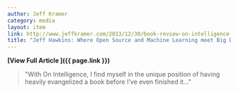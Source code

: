 ```yaml
---
author: Jeff Kramer
category: media
layout: item
link: http://www.jeffkramer.com/2013/12/30/book-review-on-intelligence-by-jeff-hawkins/
title: "Jeff Hawkins: Where Open Source and Machine Learning meet Big Data"
---
```


**[View Full Article <i class="fa fa-fw fa-angle-right"></i>]({{ page.link }})**

> "With On Intelligence, I find myself in the unique position of having heavily evangelized a book before I’ve even finished it..."
